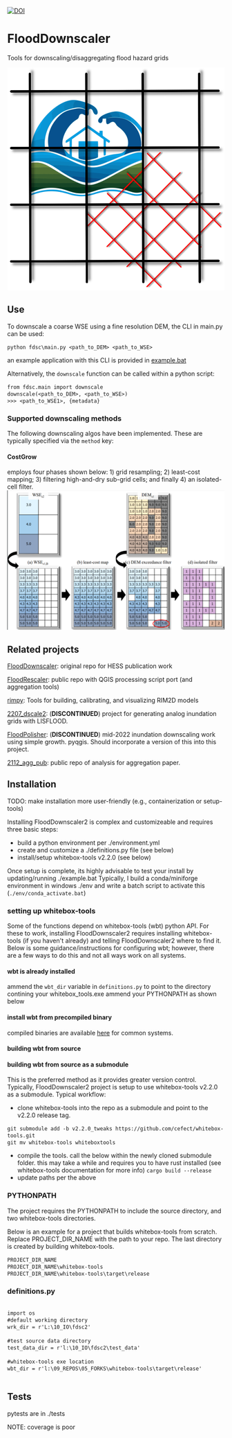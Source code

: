 [![DOI](https://zenodo.org/badge/708846122.svg)](https://doi.org/10.5281/zenodo.10969456)

# FloodDownscaler

Tools for downscaling/disaggregating flood hazard grids

![alt text](./img/logo_flood_rescale_20230205_600dpi.png)

 

## Use
To downscale a coarse WSE using a fine resolution DEM, the CLI in main.py can be used:
```
python fdsc\main.py <path_to_DEM> <path_to_WSE>
```
an example application with this CLI is provided in [example.bat](./example.bat)

Alternatively, the `downscale` function can be called within a python script:
```
from fdsc.main import downscale
downscale(<path_to_DEM>, <path_to_WSE>)
>>> <path_to_WSE1>, {metadata}
```

### Supported downscaling methods
The following downscaling algos have been implemented. These are typically specified via the `method` key:
#### CostGrow
employs four phases shown below: 1) grid resampling; 2) least-cost mapping; 3) filtering high-and-dry sub-grid cells; and finally 4) an isolated-cell filter.
![alt text](./img/costGrow_steps.png)
 

## Related projects
[FloodDownscaler](https://github.com/cefect/FloodDownscaler): original repo for HESS publication work

[FloodRescaler](https://github.com/cefect/FloodRescaler): public repo with QGIS processing script port (and aggregation tools)

[rimpy](https://git.gfz-potsdam.de/bryant/rimpy): Tools for building, calibrating, and visualizing RIM2D models
 
[2207_dscale2](https://github.com/cefect/2207_dscale2): (**DISCONTINUED**) project for generating analog inundation grids with LISFLOOD. 

[FloodPolisher](https://github.com/cefect/FloodPolisher): (**DISCONTINUED**) mid-2022 inundation downscaling work using simple growth. pyqgis. Should incorporate a version of this into this project. 

[2112_agg_pub](https://github.com/cefect/2112_agg_pub): public repo of analysis for aggregation paper. 

## Installation
TODO: make installation more user-friendly (e.g., containerization or setup-tools)

Installing FloodDownscaler2 is complex and customizeable and requires three basic steps:
- build a python environment per ./environment.yml
- create and customize a ./definitions.py file (see below)
- install/setup whitebox-tools v2.2.0 (see below)

Once setup is complete, its highly advisable to test your install by updating/running ./example.bat
Typically, I build a conda/miniforge environment in windows ./env and write a batch script to activate this (`./env/conda_activate.bat`)

### setting up whitebox-tools
Some of the functions depend on whitebox-tools (wbt) python API. For these to work, installing FloodDownscaler2 requires installing whitebox-tools (if you haven't already) and telling FloodDownscaler2 where to find it. Below is some guidance/instructions for configuring wbt; however, there are a few ways to do this and not all ways work on all systems. 

#### wbt is already installed
ammend the `wbt_dir` variable in `definitions.py` to point to the directory contining your  whitebox_tools.exe 
ammend your PYTHONPATH as shown below

#### install wbt from precompiled binary
compiled binaries are available [here](https://www.whiteboxgeo.com/download-direct/) for common systems. 

#### building wbt from source



#### building wbt from source as a submodule

This is the preferred method as it provides greater version control. Typically, FloodDownscaler2 project is setup to use whitebox-tools v2.2.0 as a submodule. 
Typical workflow:
- clone whitebox-tools into the repo as a submodule and point to the v2.2.0 release tag.
```
git submodule add -b v2.2.0_tweaks https://github.com/cefect/whitebox-tools.git
git mv whitebox-tools whiteboxtools
```
- compile the tools. call the below within the newly cloned submodule folder. this may take a while and requires you to have rust installed (see whitebox-tools documentation for more info)
`cargo build --release`
- update paths per the above




### PYTHONPATH
The project requires the PYTHONPATH to include the source directory, and two whitebox-tools directories. 

Below is an example for a project that builds whitebox-tools from scratch. Replace PROJECT_DIR_NAME with the path to your repo. The last directory is created by building whitebox-tools.
```
PROJECT_DIR_NAME
PROJECT_DIR_NAME\whitebox-tools
PROJECT_DIR_NAME\whitebox-tools\target\release 
```

### definitions.py

```

import os
#default working directory
wrk_dir = r'L:\10_IO\fdsc2'

#test source data directory
test_data_dir = r'l:\10_IO\fdsc2\test_data'

#whitebox-tools exe location
wbt_dir = r'l:\09_REPOS\05_FORKS\whitebox-tools\target\release'
 
```

## Tests
pytests are in ./tests

NOTE: coverage is poor

